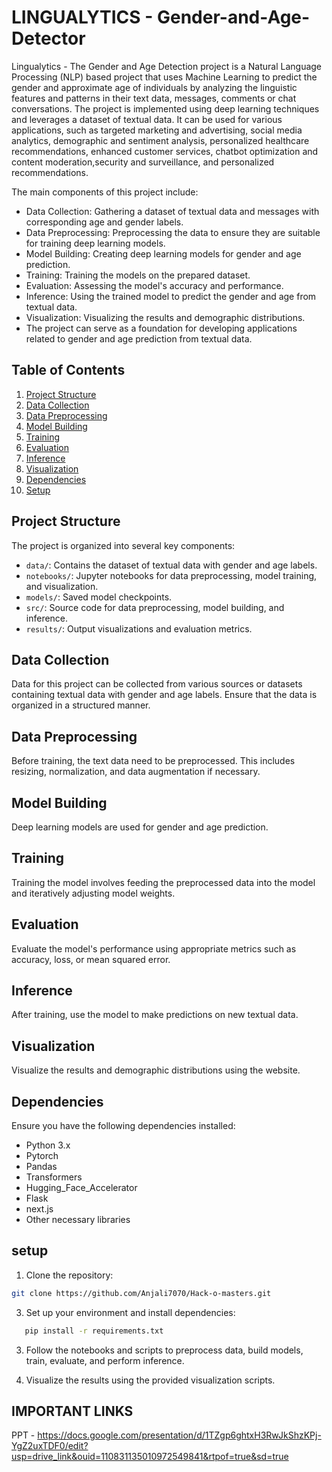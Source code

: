 # LINGUALYTICS - Gender-and-Age-Detector

Lingualytics - The Gender and Age Detection project is a Natural Language Processing (NLP) based project that uses Machine Learning to predict the gender and approximate age of individuals by analyzing the linguistic features and patterns in their text data, messages, comments or chat conversations. The project is implemented using deep learning techniques and leverages a dataset of textual data. It can be used for various applications, such as targeted marketing and advertising, social media analytics, demographic and sentiment analysis, personalized healthcare recommendations, enhanced customer services, chatbot optimization and content moderation,security and surveillance, and personalized recommendations.

The main components of this project include:

- Data Collection: Gathering a dataset of textual data and messages with corresponding age and gender labels.
- Data Preprocessing: Preprocessing the data to ensure they are suitable for training deep learning models.
- Model Building: Creating deep learning models for gender and age prediction.
- Training: Training the models on the prepared dataset.
- Evaluation: Assessing the model's accuracy and performance.
- Inference: Using the trained model to predict the gender and age from textual data.
- Visualization: Visualizing the results and demographic distributions.
- The project can serve as a foundation for developing applications related to gender and age prediction from textual data.


## Table of Contents
1. [Project Structure](#project-structure)
2. [Data Collection](#data-collection)
3. [Data Preprocessing](#data-preprocessing)
4. [Model Building](#model-building)
5. [Training](#training)
6. [Evaluation](#evaluation)
7. [Inference](#inference)
8. [Visualization](#visualization)
9. [Dependencies](#dependencies)
10. [Setup](#setup)

## Project Structure
The project is organized into several key components:
- `data/`: Contains the dataset of textual data with gender and age labels.
- `notebooks/`: Jupyter notebooks for data preprocessing, model training, and visualization.
- `models/`: Saved model checkpoints.
- `src/`: Source code for data preprocessing, model building, and inference.
- `results/`: Output visualizations and evaluation metrics.

## Data Collection
Data for this project can be collected from various sources or datasets containing textual data with gender and age labels. Ensure that the data is organized in a structured manner.

## Data Preprocessing
Before training, the text data need to be preprocessed. This includes resizing, normalization, and data augmentation if necessary. 

## Model Building
Deep learning models are used for gender and age prediction. 

## Training
Training the model involves feeding the preprocessed data into the model and iteratively adjusting model weights. 

## Evaluation
Evaluate the model's performance using appropriate metrics such as accuracy, loss, or mean squared error.

## Inference
After training, use the model to make predictions on new textual data. 

## Visualization
Visualize the results and demographic distributions using the website.

## Dependencies
Ensure you have the following dependencies installed:
- Python 3.x
- Pytorch
- Pandas
- Transformers
- Hugging_Face_Accelerator
- Flask
- next.js
- Other necessary libraries

## setup
1. Clone the repository:
 ```bash
git clone https://github.com/Anjali7070/Hack-o-masters.git
```

3. Set up your environment and install dependencies:
```bash
   pip install -r requirements.txt
```

3. Follow the notebooks and scripts to preprocess data, build models, train, evaluate, and perform inference.

4. Visualize the results using the provided visualization scripts.

## IMPORTANT LINKS
PPT - https://docs.google.com/presentation/d/1TZgp6ghtxH3RwJkShzKPj-YgZ2uxTDF0/edit?usp=drive_link&ouid=110831135010972549841&rtpof=true&sd=true
